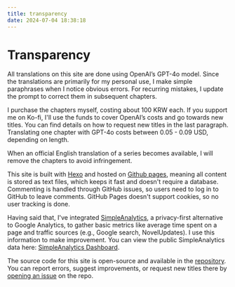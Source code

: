 ```yaml
---
title: transparency
date: 2024-07-04 18:38:18
---
```


# Transparency

All translations on this site are done using OpenAI’s GPT-4o model. Since the translations are primarily for my personal use, I make simple paraphrases when I notice obvious errors. For recurring mistakes, I update the prompt to correct them in subsequent chapters.

I purchase the chapters myself, costing about 100 KRW each. If you support me on Ko-fi, I'll use the funds to cover OpenAI’s costs and go towards new titles. You can find details on how to request new titles in the last paragraph. Translating one chapter with GPT-4o costs between 0.05 - 0.09 USD, depending on length.

When an official English translation of a series becomes available, I will remove the chapters to avoid infringement.

This site is built with [Hexo](http://hexo.io) and hosted on [Github pages](https://pages.github.com/), meaning all content is stored as text files, which keeps it fast and doesn't require a database. Commenting is handled through GitHub issues, so users need to log in to GitHub to leave comments. GitHub Pages doesn't support cookies, so no user tracking is done.

Having said that, I've integrated [SimpleAnalytics](http://simpleanalytics.com), a privacy-first alternative to Google Analytics, to gather basic metrics like average time spent on a page and traffic sources (e.g., Google search, NovelUpdates). I use this information to make improvement. You can view the public SimpleAnalytics data here: [SimpleAnalytics Dashboard](https://dashboard.simpleanalytics.com/novel-zlood.github.io).

The source code for this site is open-source and available in the [repository](https://github.com/novel-zlood/novel-zlood.github.io). You can report errors, suggest improvements, or request new titles there by [opening an issue](https://github.com/novel-zlood/novel-zlood.github.io/issues) on the repo.
